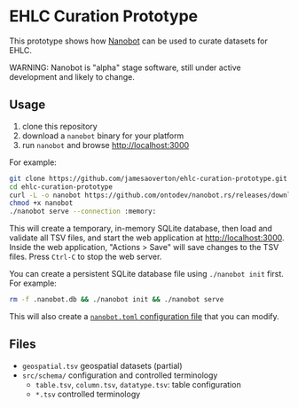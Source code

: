 # EHLC Curation Prototype

This prototype shows how [Nanobot](https://github.com/ontodev/nanobot.rs)
can be used to curate datasets for EHLC.

WARNING: Nanobot is "alpha" stage software,
still under active development and likely to change.

## Usage

1. clone this repository
2. download a `nanobot` binary for your platform
3. run `nanobot` and browse <http://localhost:3000>

For example:

```sh
git clone https://github.com/jamesaoverton/ehlc-curation-prototype.git
cd ehlc-curation-prototype
curl -L -o nanobot https://github.com/ontodev/nanobot.rs/releases/download/v2024-04-25/nanobot-v20240425-x86_64-linux
chmod +x nanobot
./nanobot serve --connection :memory:
```

This will create a temporary, in-memory SQLite database,
then load and validate all TSV files,
and start the web application at <http://localhost:3000>.
Inside the web application,
"Actions > Save" will save changes to the TSV files.
Press `Ctrl-C` to stop the web server.

You can create a persistent SQLite database file using `./nanobot init` first.
For example:

```sh
rm -f .nanobot.db && ./nanobot init && ./nanobot serve
```

This will also create a
[`nanobot.toml` configuration file](https://github.com/ontodev/nanobot.rs/blob/main/doc/config.md)
that you can modify.

## Files

- `geospatial.tsv` geospatial datasets (partial)
- `src/schema/` configuration and controlled terminology
  - `table.tsv`, `column.tsv`, `datatype.tsv`: table configuration
  - `*.tsv` controlled terminology
